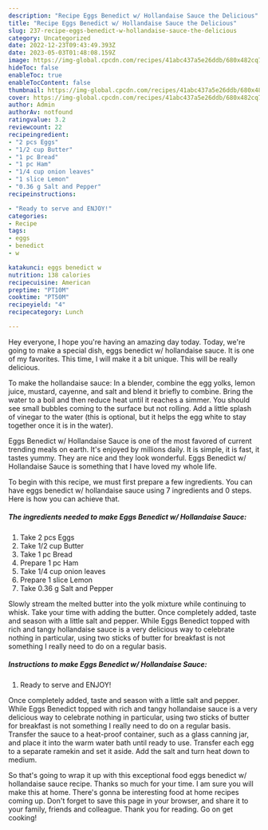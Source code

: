 ```yaml
---
description: "Recipe Eggs Benedict w/ Hollandaise Sauce the Delicious"
title: "Recipe Eggs Benedict w/ Hollandaise Sauce the Delicious"
slug: 237-recipe-eggs-benedict-w-hollandaise-sauce-the-delicious
category: Uncategorized
date: 2022-12-23T09:43:49.393Z
date: 2023-05-03T01:48:08.159Z
image: https://img-global.cpcdn.com/recipes/41abc437a5e26ddb/680x482cq70/eggs-benedict-w-hollandaise-sauce-recipe-main-photo.jpg
hideToc: false
enableToc: true
enableTocContent: false
thumbnail: https://img-global.cpcdn.com/recipes/41abc437a5e26ddb/680x482cq70/eggs-benedict-w-hollandaise-sauce-recipe-main-photo.jpg
cover: https://img-global.cpcdn.com/recipes/41abc437a5e26ddb/680x482cq70/eggs-benedict-w-hollandaise-sauce-recipe-main-photo.jpg
author: Admin
authorAv: notfound
ratingvalue: 3.2
reviewcount: 22
recipeingredient:
- "2 pcs Eggs"
- "1/2 cup Butter"
- "1 pc Bread"
- "1 pc Ham"
- "1/4 cup onion leaves"
- "1 slice Lemon"
- "0.36 g Salt and Pepper"
recipeinstructions:

- "Ready to serve and ENJOY!"
categories:
- Recipe
tags:
- eggs
- benedict
- w

katakunci: eggs benedict w 
nutrition: 138 calories
recipecuisine: American
preptime: "PT10M"
cooktime: "PT50M"
recipeyield: "4"
recipecategory: Lunch

---
```



Hey everyone, I hope you're having an amazing day today. Today, we're going to make a special dish, eggs benedict w/ hollandaise sauce. It is one of my favorites. This time, I will make it a bit unique. This will be really delicious.

To make the hollandaise sauce: In a blender, combine the egg yolks, lemon juice, mustard, cayenne, and salt and blend it briefly to combine. Bring the water to a boil and then reduce heat until it reaches a simmer. You should see small bubbles coming to the surface but not rolling. Add a little splash of vinegar to the water (this is optional, but it helps the egg white to stay together once it is in the water).

Eggs Benedict w/ Hollandaise Sauce is one of the most favored of current trending meals on earth. It's enjoyed by millions daily. It is simple, it is fast, it tastes yummy. They are nice and they look wonderful. Eggs Benedict w/ Hollandaise Sauce is something that I have loved my whole life.


To begin with this recipe, we must first prepare a few ingredients. You can have eggs benedict w/ hollandaise sauce using 7 ingredients and 0 steps. Here is how you can achieve that.

<!--inarticleads1-->

##### The ingredients needed to make Eggs Benedict w/ Hollandaise Sauce:

1. Take 2 pcs Eggs
1. Take 1/2 cup Butter
1. Take 1 pc Bread
1. Prepare 1 pc Ham
1. Take 1/4 cup onion leaves
1. Prepare 1 slice Lemon
1. Take 0.36 g Salt and Pepper


Slowly stream the melted butter into the yolk mixture while continuing to whisk. Take your time with adding the butter. Once completely added, taste and season with a little salt and pepper. While Eggs Benedict topped with rich and tangy hollandaise sauce is a very delicious way to celebrate nothing in particular, using two sticks of butter for breakfast is not something I really need to do on a regular basis. 

<!--inarticleads2-->

##### Instructions to make Eggs Benedict w/ Hollandaise Sauce:


1. Ready to serve and ENJOY!

Once completely added, taste and season with a little salt and pepper. While Eggs Benedict topped with rich and tangy hollandaise sauce is a very delicious way to celebrate nothing in particular, using two sticks of butter for breakfast is not something I really need to do on a regular basis. Transfer the sauce to a heat-proof container, such as a glass canning jar, and place it into the warm water bath until ready to use. Transfer each egg to a separate ramekin and set it aside. Add the salt and turn heat down to medium. 

So that's going to wrap it up with this exceptional food eggs benedict w/ hollandaise sauce recipe. Thanks so much for your time. I am sure you will make this at home. There's gonna be interesting food at home recipes coming up. Don't forget to save this page in your browser, and share it to your family, friends and colleague. Thank you for reading. Go on get cooking!
